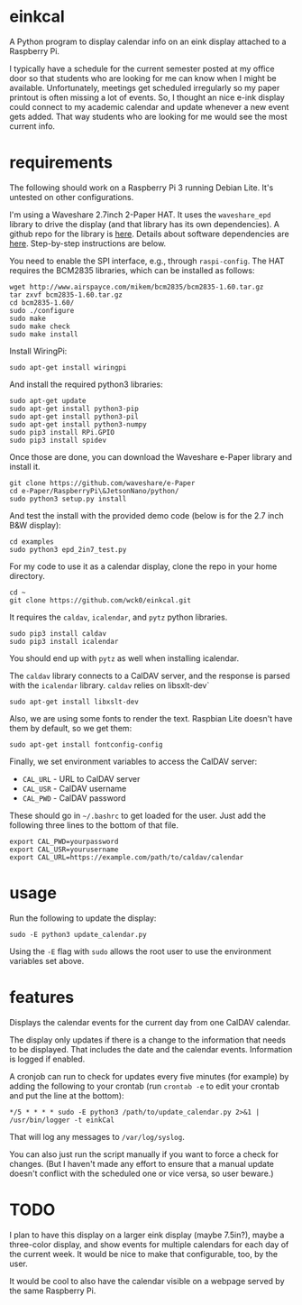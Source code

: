 # einkcal

A Python program to display calendar info on an eink display attached to a Raspberry Pi.

I typically have a schedule for the current semester posted at my office door so that students who are looking for me can know when I might be available.
Unfortunately, meetings get scheduled irregularly so my paper printout is often missing a lot of events.
So, I thought an nice e-ink display could connect to my academic calendar and update whenever a new event gets added.
That way students who are looking for me would see the most current info.

# requirements

The following should work on a Raspberry Pi 3 running Debian Lite.
It's untested on other configurations.

I'm using a Waveshare 2.7inch 2-Paper HAT.
It uses the `waveshare_epd` library to drive the display (and that library has its own dependencies).
A github repo for the library is [here](https://github.com/waveshare/e-Paper).
Details about software dependencies are [here](https://www.waveshare.com/wiki/2.7inch_e-Paper_HAT).
Step-by-step instructions are below.

You need to enable the SPI interface, e.g., through `raspi-config`.
The HAT requires the BCM2835 libraries, which can be installed as follows:

    wget http://www.airspayce.com/mikem/bcm2835/bcm2835-1.60.tar.gz
    tar zxvf bcm2835-1.60.tar.gz 
    cd bcm2835-1.60/
    sudo ./configure
    sudo make
    sudo make check
    sudo make install

Install WiringPi:

    sudo apt-get install wiringpi

And install the required python3 libraries:

    sudo apt-get update
    sudo apt-get install python3-pip
    sudo apt-get install python3-pil
    sudo apt-get install python3-numpy
    sudo pip3 install RPi.GPIO
    sudo pip3 install spidev

Once those are done, you can download the Waveshare e-Paper library and install it.

    git clone https://github.com/waveshare/e-Paper
    cd e-Paper/RaspberryPi\&JetsonNano/python/
    sudo python3 setup.py install

And test the install with the provided demo code (below is for the 2.7 inch B&W display):

    cd examples
    sudo python3 epd_2in7_test.py

For my code to use it as a calendar display, clone the repo in your home directory.

    cd ~
    git clone https://github.com/wck0/einkcal.git

It requires the `caldav`, `icalendar`, and `pytz` python libraries.

    sudo pip3 install caldav
    sudo pip3 install icalendar

You should end up with `pytz` as well when installing icalendar.

The `caldav` library connects to a CalDAV server, and the response is parsed with the `icalendar` library.
`caldav` relies on libsxlt-dev`

    sudo apt-get install libxslt-dev
    
Also, we are using some fonts to render the text.
Raspbian Lite doesn't have them by default, so we get them:

    sudo apt-get install fontconfig-config

Finally, we set environment variables to access the CalDAV server:

 * `CAL_URL` - URL to CalDAV server
 * `CAL_USR` - CalDAV username
 * `CAL_PWD` - CalDAV password

These should go in `~/.bashrc` to get loaded for the user.
Just add the following three lines to the bottom of that file.

    export CAL_PWD=yourpassword
    export CAL_USR=yourusername
    export CAL_URL=https://example.com/path/to/caldav/calendar

# usage

Run the following to update the display:

    sudo -E python3 update_calendar.py
    
Using the `-E` flag with `sudo` allows the root user to use the environment variables set above.

# features

Displays the calendar events for the current day from one CalDAV calendar.

The display only updates if there is a change to the information that needs to be displayed.
That includes the date and the calendar events.
Information is logged if enabled.

A cronjob can run to check for updates every five minutes (for example) by adding the following to your crontab (run `crontab -e` to edit your crontab and put the line at the bottom):

    */5 * * * * sudo -E python3 /path/to/update_calendar.py 2>&1 | /usr/bin/logger -t einkCal

That will log any messages to `/var/log/syslog`.

You can also just run the script manually if you want to force a check for changes.
(But I haven't made any effort to ensure that a manual update doesn't conflict with the scheduled one or vice versa, so user beware.)

# TODO

I plan to have this display on a larger eink display (maybe 7.5in?), maybe a three-color display, and show events for multiple calendars for each day of the current week.
It would be nice to make that configurable, too, by the user.

It would be cool to also have the calendar visible on a webpage served by the same Raspberry Pi.
